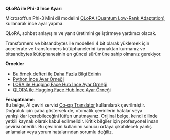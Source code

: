 <!--
CO_OP_TRANSLATOR_METADATA:
{
  "original_hash": "54b6b824568d4decb574b9e117c4f5f7",
  "translation_date": "2025-05-09T21:52:07+00:00",
  "source_file": "md/03.FineTuning/FineTuning_Qlora.md",
  "language_code": "tr"
}
-->
**QLoRA ile Phi-3 İnce Ayarı**

Microsoft’un Phi-3 Mini dil modelini [QLoRA (Quantum Low-Rank Adaptation)](https://github.com/artidoro/qlora) kullanarak ince ayar yapma.

QLoRA, sohbet anlayışını ve yanıt üretimini geliştirmeye yardımcı olacak.

Transformers ve bitsandbytes ile modelleri 4 bit olarak yüklemek için accelerate ve transformers kütüphanelerini kaynaktan kurmanız ve bitsandbytes kütüphanesinin en güncel sürümüne sahip olmanız gerekiyor.

**Örnekler**
- [Bu örnek defteri ile Daha Fazla Bilgi Edinin](../../../../code/03.Finetuning/Phi_3_Inference_Finetuning.ipynb)
- [Python İnce Ayar Örneği](../../../../code/03.Finetuning/FineTrainingScript.py)
- [LORA ile Hugging Face Hub İnce Ayar Örneği](../../../../code/03.Finetuning/Phi-3-finetune-lora-python.ipynb)
- [QLORA ile Hugging Face Hub İnce Ayar Örneği](../../../../code/03.Finetuning/Phi-3-finetune-qlora-python.ipynb)

**Feragatname**:  
Bu belge, AI çeviri servisi [Co-op Translator](https://github.com/Azure/co-op-translator) kullanılarak çevrilmiştir. Doğruluk için çaba göstersek de, otomatik çevirilerin hatalar veya yanlışlıklar içerebileceğini lütfen unutmayınız. Orijinal belge, kendi dilinde yetkili kaynak olarak kabul edilmelidir. Kritik bilgiler için profesyonel insan çevirisi önerilir. Bu çevirinin kullanımı sonucu ortaya çıkabilecek yanlış anlamalar veya yorum hatalarından sorumlu değiliz.